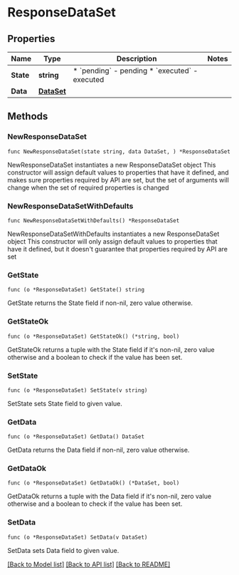 # ResponseDataSet

## Properties

Name | Type | Description | Notes
------------ | ------------- | ------------- | -------------
**State** | **string** | * &#x60;pending&#x60; - pending * &#x60;executed&#x60; - executed | 
**Data** | [**DataSet**](DataSet.md) |  | 

## Methods

### NewResponseDataSet

`func NewResponseDataSet(state string, data DataSet, ) *ResponseDataSet`

NewResponseDataSet instantiates a new ResponseDataSet object
This constructor will assign default values to properties that have it defined,
and makes sure properties required by API are set, but the set of arguments
will change when the set of required properties is changed

### NewResponseDataSetWithDefaults

`func NewResponseDataSetWithDefaults() *ResponseDataSet`

NewResponseDataSetWithDefaults instantiates a new ResponseDataSet object
This constructor will only assign default values to properties that have it defined,
but it doesn't guarantee that properties required by API are set

### GetState

`func (o *ResponseDataSet) GetState() string`

GetState returns the State field if non-nil, zero value otherwise.

### GetStateOk

`func (o *ResponseDataSet) GetStateOk() (*string, bool)`

GetStateOk returns a tuple with the State field if it's non-nil, zero value otherwise
and a boolean to check if the value has been set.

### SetState

`func (o *ResponseDataSet) SetState(v string)`

SetState sets State field to given value.


### GetData

`func (o *ResponseDataSet) GetData() DataSet`

GetData returns the Data field if non-nil, zero value otherwise.

### GetDataOk

`func (o *ResponseDataSet) GetDataOk() (*DataSet, bool)`

GetDataOk returns a tuple with the Data field if it's non-nil, zero value otherwise
and a boolean to check if the value has been set.

### SetData

`func (o *ResponseDataSet) SetData(v DataSet)`

SetData sets Data field to given value.



[[Back to Model list]](../README.md#documentation-for-models) [[Back to API list]](../README.md#documentation-for-api-endpoints) [[Back to README]](../README.md)


